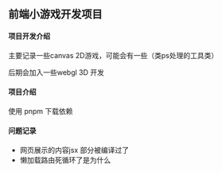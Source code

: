 ## 前端小游戏开发项目

#### 项目开发介绍
主要记录一些canvas 2D游戏，可能会有一些（类ps处理的工具类）

后期会加入一些webgl 3D 开发


#### 项目介绍

使用 pnpm 下载依赖




####  问题记录
- 网页展示的内容jsx 部分被编译过了
- 懒加载路由死循环了是为什么